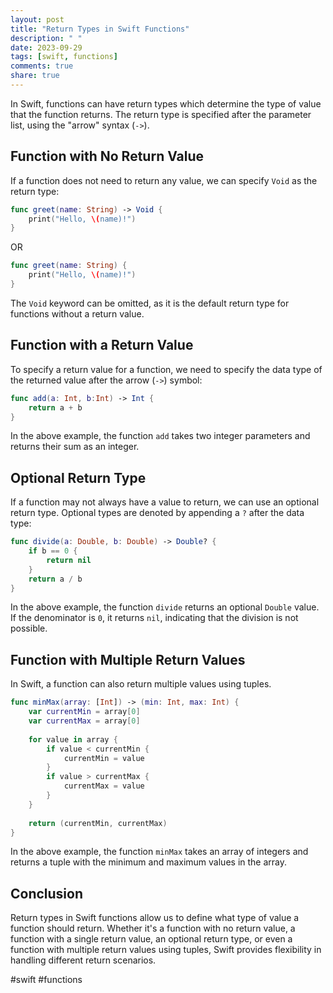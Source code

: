 ```yaml
---
layout: post
title: "Return Types in Swift Functions"
description: " "
date: 2023-09-29
tags: [swift, functions]
comments: true
share: true
---
```


In Swift, functions can have return types which determine the type of value that the function returns. The return type is specified after the parameter list, using the "arrow" syntax (`->`). 

## Function with No Return Value

If a function does not need to return any value, we can specify `Void` as the return type:

```swift
func greet(name: String) -> Void {
    print("Hello, \(name)!")
}
```

OR

```swift
func greet(name: String) {
    print("Hello, \(name)!")
}
```

The `Void` keyword can be omitted, as it is the default return type for functions without a return value.

## Function with a Return Value

To specify a return value for a function, we need to specify the data type of the returned value after the arrow (`->`) symbol:

```swift
func add(a: Int, b:Int) -> Int {
    return a + b
}
```

In the above example, the function `add` takes two integer parameters and returns their sum as an integer.

## Optional Return Type

If a function may not always have a value to return, we can use an optional return type. Optional types are denoted by appending a `?` after the data type:

```swift
func divide(a: Double, b: Double) -> Double? {
    if b == 0 {
        return nil
    }
    return a / b
}
```

In the above example, the function `divide` returns an optional `Double` value. If the denominator is `0`, it returns `nil`, indicating that the division is not possible.

## Function with Multiple Return Values

In Swift, a function can also return multiple values using tuples. 

```swift
func minMax(array: [Int]) -> (min: Int, max: Int) {
    var currentMin = array[0]
    var currentMax = array[0]
    
    for value in array {
        if value < currentMin {
            currentMin = value
        }
        if value > currentMax {
            currentMax = value
        }
    }
    
    return (currentMin, currentMax)
}
```

In the above example, the function `minMax` takes an array of integers and returns a tuple with the minimum and maximum values in the array.

## Conclusion

Return types in Swift functions allow us to define what type of value a function should return. Whether it's a function with no return value, a function with a single return value, an optional return type, or even a function with multiple return values using tuples, Swift provides flexibility in handling different return scenarios.

#swift #functions
